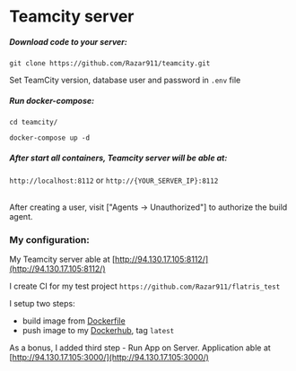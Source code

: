 # Teamcity server
##### Download code to your server:

```
git clone https://github.com/Razar911/teamcity.git
```

Set TeamCity version, database user and password in `.env` file

##### Run docker-compose:
```
cd teamcity/

docker-compose up -d
```

##### After start all containers, Teamcity server will be able at:

`http://localhost:8112` or `http://{YOUR_SERVER_IP}:8112`

<br>
After creating a user, visit ["Agents -> Unauthorized"] to authorize the build agent.

### My configuration:

My Teamcity server able at [http://94.130.17.105:8112/](http://94.130.17.105:8112/)

I create CI for my test project `https://github.com/Razar911/flatris_test`

I setup two steps:
* build image from [Dockerfile](https://github.com/Razar911/flatris_test/blob/0a065640107ebb4e82c73e5b3f23d2890c723a39/Dockerfile)
* push image to my [Dockerhub](https://hub.docker.com/repository/docker/dockerbarabash/flatris-test/general), tag `latest`

As a bonus, I added third step - Run App on Server. Application able at [http://94.130.17.105:3000/](http://94.130.17.105:3000/)
